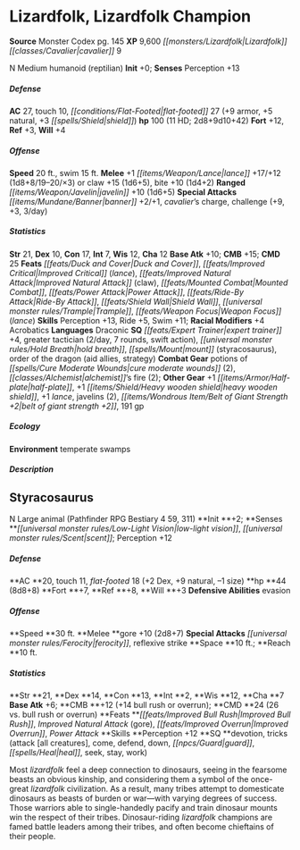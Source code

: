 ﻿---
cssclass: [monsters]
second_statblock: true
title1: Lizardfolk, Lizardfolk Champion
title2: Lizardfolk Champion
CR: 10
sources:
- name: Monster Codex
  page: 145
  link: http://paizo.com/products/btpy9926?Pathfinder-Roleplaying-Game-Monster-Codex
XP: 9600
race: Lizardfolk
classes:
- cavalier 9
alignment: N
size: Medium
type: humanoid
subtypes:
- reptilian
initiative:
  bonus: 0
AC:
  AC: 27
  touch: 10
  flat_footed: 27
  components:
    armor: 9
    natural: 5
    shield: 3
HP:
  HP: 100
  long: 2d8+9d10+42
  HD: 11
saves:
  fort: 12
  ref: 3
  will: 4
speeds:
  base: 20
  swim: 15
attacks:
  melee:
  - - text: +1 lance +17/+12 (1d8+8/19-20/×3)
      entries:
      - - damage: 1d8+8
          crit_range: 19-20
          crit_multiplier: 3
      attack: +1 lance
      bonus:
      - 17
      - 12
  - - text: claw +15 (1d6+5)
      entries:
      - - damage: 1d6+5
      attack: claw
      bonus:
      - 15
    - text: bite +10 (1d4+2)
      entries:
      - - damage: 1d4+2
      attack: bite
      bonus:
      - 10
  ranged:
  - - text: javelin +10 (1d6+5)
      entries:
      - - damage: 1d6+5
      attack: javelin
      bonus:
      - 10
  special:
  - banner +2/+1
  - cavalier's charge
  - challenge (+9, +3, 3/day)
ability_scores:
  STR: 21
  DEX: 10
  CON: 17
  INT: 7
  WIS: 12
  CHA: 12
BAB: 10
CMB: 15
CMD: 25
feats:
- superscripts:
  - APG
  name: Duck and Cover
- name: Improved Critical (lance)
- name: Improved Natural Attack (claw)
- name: Mounted Combat
- name: Power Attack
- name: Ride-By Attack
- superscripts:
  - APG
  name: Shield Wall
- name: Trample
- name: Weapon Focus (lance)
skills:
  Perception: 13
  Ride: 5
  Swim: 11
  _racial_mods:
    Acrobatics:
      _: 4
languages:
- Draconic
special_qualities:
- expert trainer +4
- greater tactician (2/day, 7 rounds, swift action)
- hold breath
- mount (styracosaurus)
- order of the dragon (aid allies, strategy)
gear:
  combat:
  - potions of cure moderate wounds (2)
  - alchemist's fire (2)
  other:
  - +1 half-plate
  - +1 heavy wooden shield
  - +1 lance
  - javelins (2)
  - belt of giant strength +2
  - 191 gp
ecology:
  environment: temperate swamps
desc_long: ''

---

# Lizardfolk, Lizardfolk Champion

**Source** Monster Codex pg. 145
**XP** 9,600
_[[monsters/Lizardfolk|Lizardfolk]]_ _[[classes/Cavalier|cavalier]]_ 9

N Medium humanoid (reptilian)
**Init** +0; **Senses** Perception +13

##### Defense

**AC** 27, touch 10, _[[conditions/Flat-Footed|flat-footed]]_ 27 (+9 armor, +5 natural, +3 _[[spells/Shield|shield]]_)
**hp** 100 (11 HD; 2d8+9d10+42)
**Fort** +12, **Ref** +3, **Will** +4

##### Offense
**Speed** 20 ft., swim 15 ft.
**Melee** +1 _[[items/Weapon/Lance|lance]]_ +17/+12 (1d8+8/19–20/×3) or claw +15 (1d6+5), bite +10 (1d4+2)
**Ranged** _[[items/Weapon/Javelin|javelin]]_ +10 (1d6+5)
**Special Attacks** _[[items/Mundane/Banner|banner]]_ +2/+1, _cavalier_’s charge, challenge (+9, +3, 3/day)

##### Statistics
**Str** 21, **Dex** 10, **Con** 17, **Int** 7, **Wis** 12, **Cha** 12
**Base Atk** +10; **CMB** +15; **CMD** 25
**Feats** _[[feats/Duck and Cover|Duck and Cover]]_, _[[feats/Improved Critical|Improved Critical]]_ (_lance_), _[[feats/Improved Natural Attack|Improved Natural Attack]]_ (claw), _[[feats/Mounted Combat|Mounted Combat]]_, _[[feats/Power Attack|Power Attack]]_, _[[feats/Ride-By Attack|Ride-By Attack]]_, _[[feats/Shield Wall|Shield Wall]]_, _[[universal monster rules/Trample|Trample]]_, _[[feats/Weapon Focus|Weapon Focus]]_ (_lance_)
**Skills** Perception +13, Ride +5, Swim +11; **Racial Modifiers** +4 Acrobatics
**Languages** Draconic
**SQ** _[[feats/Expert Trainer|expert trainer]]_ +4, greater tactician (2/day, 7 rounds, swift action), _[[universal monster rules/Hold Breath|hold breath]]_, _[[spells/Mount|mount]]_ (styracosaurus), order of the dragon (aid allies, strategy)
**Combat Gear** potions of _[[spells/Cure Moderate Wounds|cure moderate wounds]]_ (2), _[[classes/Alchemist|alchemist]]_’s fire (2); **Other Gear** +1 _[[items/Armor/Half-plate|half-plate]]_, +1 _[[items/Shield/Heavy wooden shield|heavy wooden shield]]_, +1 _lance_, javelins (2), _[[items/Wondrous Item/Belt of Giant Strength +2|belt of giant strength +2]]_, 191 gp

##### Ecology

**Environment** temperate swamps

##### Description

## Styracosaurus


N Large animal (Pathfinder RPG Bestiary 4 59, 311)
 **Init **+2; **Senses **_[[universal monster rules/Low-Light Vision|low-light vision]]_, _[[universal monster rules/Scent|scent]]_; Perception +12

##### Defense

**AC **20, touch 11, _flat-footed_ 18 (+2 Dex, +9 natural, –1 size)
 **hp **44 (8d8+8) **Fort **+7, **Ref **+8, **Will **+3
 **Defensive Abilities** evasion

##### Offense
**Speed **30 ft.
 **Melee **gore +10 (2d8+7)
 **Special Attacks** _[[universal monster rules/Ferocity|ferocity]]_, reflexive strike
 **Space **10 ft.; **Reach **10 ft.

##### Statistics
**Str **21, **Dex **14, **Con **13, **Int **2, **Wis **12, **Cha **7
 **Base Atk** +6; **CMB **+12 (+14 bull rush or overrun); **CMD **24 (26 vs. bull rush or overrun)
 **Feats **_[[feats/Improved Bull Rush|Improved Bull Rush]]_, _Improved Natural Attack_ (gore), _[[feats/Improved Overrun|Improved Overrun]]_, _Power Attack_
 **Skills **Perception +12
 **SQ **devotion, tricks (attack [all creatures], come, defend, down, _[[npcs/Guard|guard]]_, _[[spells/Heal|heal]]_, seek, stay, work)

Most _lizardfolk_ feel a deep connection to dinosaurs, seeing in the fearsome beasts an obvious kinship, and considering them a symbol of the once-great _lizardfolk_ civilization. As a result, many tribes attempt to domesticate dinosaurs as beasts of burden or war—with varying degrees of success. Those warriors able to single-handedly pacify and train dinosaur mounts win the respect of their tribes. Dinosaur-riding _lizardfolk_ champions are famed battle leaders among their tribes, and often become chieftains of their people.